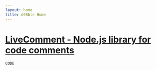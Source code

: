 ```yaml
---
layout: home
title: d08ble Home
---
```

# [LiveComment - Node.js library for code comments](https://d08ble.github.com/livecomment)


```javascript
CODE
```